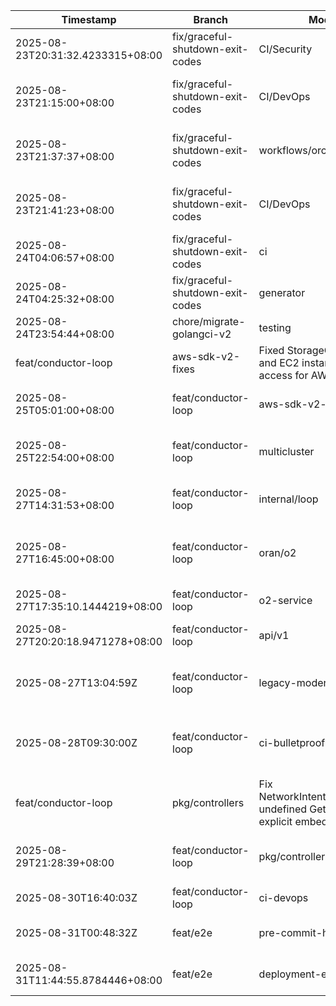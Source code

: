 | Timestamp | Branch | Module | Summary |
|-----------|---------|---------|---------|
| 2025-08-23T20:31:32.4233315+08:00 | fix/graceful-shutdown-exit-codes | CI/Security | Fixed Go dependency security scan failures with resilient network handling |
| 2025-08-23T21:15:00+08:00 | fix/graceful-shutdown-exit-codes | CI/DevOps | Fixed golangci-lint configurations across all workflows to use v6 action with v1.61.0 |
| 2025-08-23T21:37:37+08:00 | fix/graceful-shutdown-exit-codes | workflows/orchestration | Enhanced GitHub Actions orchestration with resilient error handling, SBOM fixes, and self-healing workflows |
| 2025-08-23T21:41:23+08:00 | fix/graceful-shutdown-exit-codes | CI/DevOps | Updated golangci-lint to v1.62.0 across all workflows to fix Go 1.24 compatibility issues |
| 2025-08-24T04:06:57+08:00 | fix/graceful-shutdown-exit-codes | ci | fix quality-gate exit 127 via gocyclo auto-install |
| 2025-08-24T04:25:32+08:00 | fix/graceful-shutdown-exit-codes | generator | fix regex syntax; add tests; make Go 1.24.1 build green |
| 2025-08-24T23:54:44+08:00 | chore/migrate-golangci-v2 | testing | Implemented build tags for test separation |
 | feat/conductor-loop | aws-sdk-v2-fixes | Fixed StorageClass usage and EC2 instance field access for AWS SDK v2
2025-08-25T05:01:00+08:00 | feat/conductor-loop | aws-sdk-v2-fixes | Fixed StorageClass usage and EC2 instance field access for AWS SDK v2
| 2025-08-25T22:54:00+08:00 | feat/conductor-loop | multicluster | Fixed Kubernetes API issues: removed unused imports causing compilation failures
| 2025-08-27T14:31:53+08:00 | feat/conductor-loop | internal/loop | Fixed context leak issues by adding defer cancel calls for all timeout contexts |
| 2025-08-27T16:45:00+08:00 | feat/conductor-loop | oran/o2 | Comprehensive O2 service implementation fixes: interface signatures, pointer handling, ResourceStatus unification |
| 2025-08-27T17:35:10.1444219+08:00 | feat/conductor-loop | o2-service | Fixed all O2 IMS compilation errors and tests |
| 2025-08-27T20:20:18.9471278+08:00 | feat/conductor-loop | api/v1 | Fixed missing Namespace field errors by using GetNamespace() method |
| 2025-08-27T13:04:59Z | feat/conductor-loop | legacy-modernization | Cleaned deprecated rand.Seed, fixed type collisions, resolved unused parameter issues |
| 2025-08-28T09:30:00Z | feat/conductor-loop | ci-bulletproof-system | Comprehensive CI verification system with automated fixes, progress tracking, PR monitoring, and rollback safety |
 | feat/conductor-loop | pkg/controllers | Fix NetworkIntentAuthDecorator undefined Get method by explicit embedding access
2025-08-29T21:28:39+08:00 | feat/conductor-loop | pkg/controllers | Fix NetworkIntentAuthDecorator undefined Get method by explicit embedding access
| 2025-08-30T16:40:03Z | feat/conductor-loop | ci-devops | fix GHCR 403 auth errors with 2025 practices |
| 2025-08-31T00:48:32Z | feat/e2e | pre-commit-hooks | DevOps pre-commit setup prevents invalid golangci-lint configs |
| 2025-08-31T11:44:55.8784446+08:00 | feat/e2e | deployment-engineer | Fixed controller-gen installation and CI pipeline issues for CRD generation |
